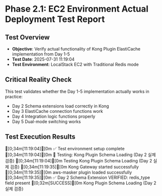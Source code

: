 # Phase 2.1: EC2 Environment Actual Deployment Test Report

## Test Overview
- **Objective**: Verify actual functionality of Kong Plugin ElastiCache implementation from Day 1-5
- **Test Date**: 2025-07-31 11:19:04
- **Test Environment**: LocalStack EC2 with Traditional Redis mode

## Critical Reality Check

This test validates whether the Day 1-5 implementation actually works in practice:
- Day 2 Schema extensions load correctly in Kong
- Day 3 ElastiCache connection functions work
- Day 4 Integration logic functions properly
- Day 5 Dual-mode switching works

## Test Execution Results

[0;34m[11:19:04][0m ✅ Test environment setup complete
[0;34m[11:19:04][0m 🧪 Testing: Kong Plugin Schema Loading (Day 2 실제 검증)
[0;34m[11:19:04][0m Testing Kong Plugin Schema Loading (Day 2 실제 검증)
[0;34m[11:19:35][0m Kong Gateway started successfully
[0;34m[11:19:35][0m aws-masker plugin loaded successfully
[0;34m[11:19:35][0m ✅ Day 2 Schema Extension VERIFIED: redis_type field present
[0;32m[SUCCESS][0m Kong Plugin Schema Loading (Day 2 실제 검증)

